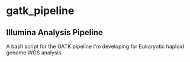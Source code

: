 gatk_pipeline
=============

## Illumina Analysis Pipeline
A bash script for the GATK pipeline I'm developing for Eukaryotic haploid genome WGS analysis.
